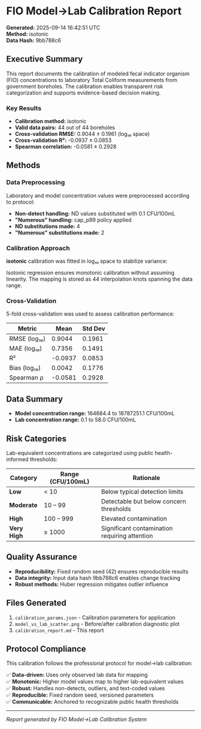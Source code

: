 # FIO Model→Lab Calibration Report

**Generated:** 2025-09-14 16:42:51 UTC  
**Method:** isotonic  
**Data Hash:** 9bb788c6  

## Executive Summary

This report documents the calibration of modeled fecal indicator organism (FIO) concentrations to laboratory Total Coliform measurements from government boreholes. The calibration enables transparent risk categorization and supports evidence-based decision making.

### Key Results

- **Calibration method:** isotonic  
- **Valid data pairs:** 44 out of 44 boreholes  
- **Cross-validation RMSE:** 0.9044 ± 0.1961 (log₁₀ space)  
- **Cross-validation R²:** -0.0937 ± 0.0853  
- **Spearman correlation:** -0.0581 ± 0.2928  

## Methods

### Data Preprocessing

Laboratory and model concentration values were preprocessed according to protocol:

- **Non-detect handling:** ND values substituted with 0.1 CFU/100mL  
- **"Numerous" handling:** cap_p99 policy applied  
- **ND substitutions made:** 4  
- **"Numerous" substitutions made:** 2  

### Calibration Approach

**isotonic** calibration was fitted in log₁₀ space to stabilize variance:


Isotonic regression ensures monotonic calibration without assuming linearity. The mapping is stored as 44 interpolation knots spanning the data range.

### Cross-Validation

5-fold cross-validation was used to assess calibration performance:

| Metric | Mean | Std Dev |
|--------|------|---------|
| RMSE (log₁₀) | 0.9044 | 0.1961 |
| MAE (log₁₀) | 0.7356 | 0.1491 |
| R² | -0.0937 | 0.0853 |
| Bias (log₁₀) | 0.0042 | 0.1776 |
| Spearman ρ | -0.0581 | 0.2928 |

## Data Summary

- **Model concentration range:** 164684.4 to 18787251.1 CFU/100mL  
- **Lab concentration range:** 0.1 to 58.0 CFU/100mL  

## Risk Categories

Lab-equivalent concentrations are categorized using public health-informed thresholds:

| Category | Range (CFU/100mL) | Rationale |
|----------|-------------------|-----------|
| **Low** | < 10 | Below typical detection limits |
| **Moderate** | 10 – 99 | Detectable but below concern thresholds |
| **High** | 100 – 999 | Elevated contamination |
| **Very High** | ≥ 1000 | Significant contamination requiring attention |

## Quality Assurance

- **Reproducibility:** Fixed random seed (42) ensures reproducible results  
- **Data integrity:** Input data hash 9bb788c6 enables change tracking  
- **Robust methods:** Huber regression mitigates outlier influence  

## Files Generated

1. `calibration_params.json` - Calibration parameters for application  
2. `model_vs_lab_scatter.png` - Before/after calibration diagnostic plot  
3. `calibration_report.md` - This report  

## Protocol Compliance

This calibration follows the professional protocol for model→lab calibration:

✅ **Data-driven:** Uses only observed lab data for mapping  
✅ **Monotonic:** Higher model values map to higher lab-equivalent values  
✅ **Robust:** Handles non-detects, outliers, and text-coded values  
✅ **Reproducible:** Fixed random seed, versioned parameters  
✅ **Communicable:** Anchored to recognizable public health thresholds  

---
*Report generated by FIO Model→Lab Calibration System*
